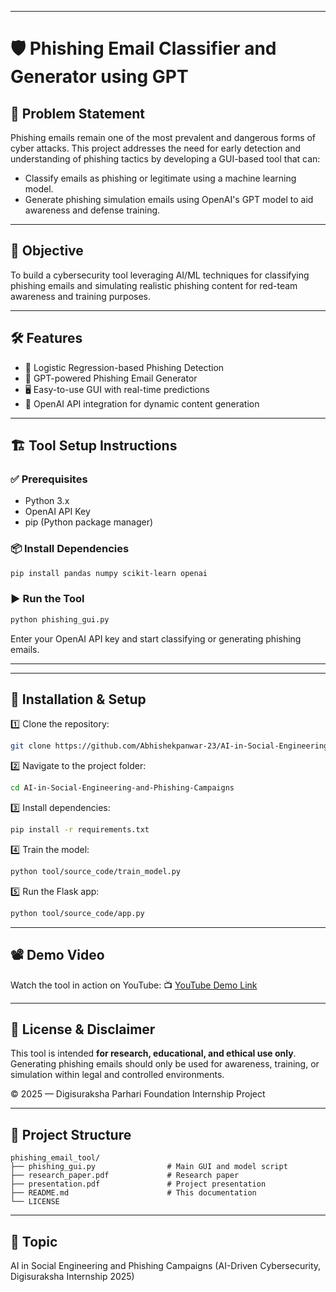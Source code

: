 
---

# 🛡️ Phishing Email Classifier and Generator using GPT

## 📌 Problem Statement

Phishing emails remain one of the most prevalent and dangerous forms of cyber attacks. This project addresses the need for early detection and understanding of phishing tactics by developing a GUI-based tool that can:

* Classify emails as phishing or legitimate using a machine learning model.
* Generate phishing simulation emails using OpenAI's GPT model to aid awareness and defense training.

---

## 🎯 Objective

To build a cybersecurity tool leveraging AI/ML techniques for classifying phishing emails and simulating realistic phishing content for red-team awareness and training purposes.

---

## 🛠️ Features

* 🧠 Logistic Regression-based Phishing Detection
* 💬 GPT-powered Phishing Email Generator
* 🖥️ Easy-to-use GUI with real-time predictions
* 🔐 OpenAI API integration for dynamic content generation

---

## 🏗️ Tool Setup Instructions

### ✅ Prerequisites

* Python 3.x
* OpenAI API Key
* pip (Python package manager)

### 📦 Install Dependencies

```bash
pip install pandas numpy scikit-learn openai
```

### ▶️ Run the Tool

```bash
python phishing_gui.py
```

Enter your OpenAI API key and start classifying or generating phishing emails.

---

---

## 🔧 Installation & Setup

1️⃣ Clone the repository:

```bash
git clone https://github.com/Abhishekpanwar-23/AI-in-Social-Engineering-and-Phishing-Campaigns.git
```

2️⃣ Navigate to the project folder:

```bash
cd AI-in-Social-Engineering-and-Phishing-Campaigns
```

3️⃣ Install dependencies:

```bash
pip install -r requirements.txt
```

4️⃣ Train the model:

```bash
python tool/source_code/train_model.py
```

5️⃣ Run the Flask app:

```bash
python tool/source_code/app.py
```

---


## 📽️ Demo Video

Watch the tool in action on YouTube:
📺 [YouTube Demo Link](https://www.youtube.com/watch?v=UkhbUjS07fk)

---

## 📄 License & Disclaimer

This tool is intended **for research, educational, and ethical use only**. Generating phishing emails should only be used for awareness, training, or simulation within legal and controlled environments.

© 2025 — Digisuraksha Parhari Foundation Internship Project

---

## 📁 Project Structure

```
phishing_email_tool/
├── phishing_gui.py                # Main GUI and model script
├── research_paper.pdf             # Research paper
├── presentation.pdf               # Project presentation
├── README.md                      # This documentation
└── LICENSE
```

---

## 🧠 Topic

AI in Social Engineering and Phishing Campaigns
(AI-Driven Cybersecurity, Digisuraksha Internship 2025)
